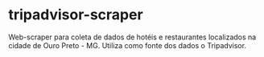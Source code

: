 # tripadvisor-scraper
Web-scraper para coleta de dados de hotéis e restaurantes localizados na cidade de Ouro Preto - MG. Utiliza como fonte dos dados o Tripadvisor.
